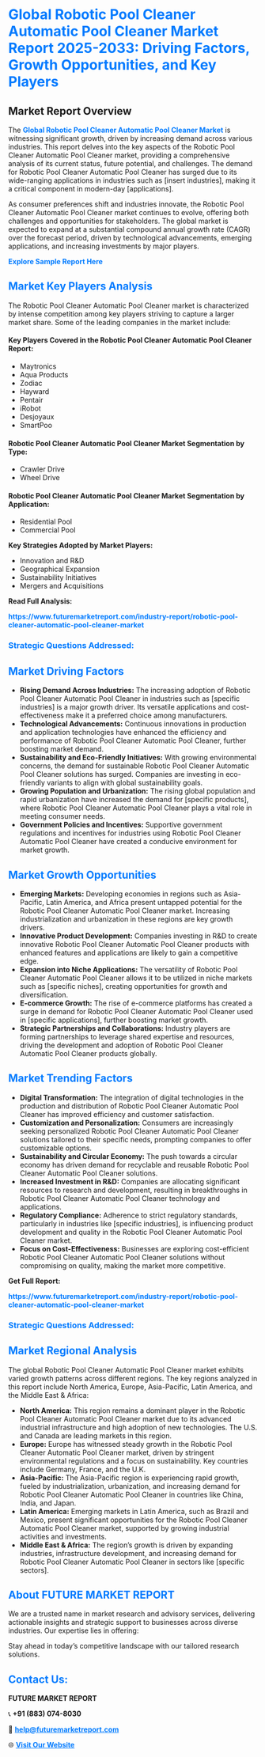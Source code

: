 <h1 style="color: #007BFF;">Global Robotic Pool Cleaner Automatic Pool Cleaner Market Report 2025-2033: Driving Factors, Growth Opportunities, and Key Players</h1>

<section id="overview">
<h2>Market Report Overview</h2>
<p>The <a href="https://www.futuremarketreport.com/industry-report/robotic-pool-cleaner-automatic-pool-cleaner-market" style="color: #007BFF; text-decoration: none;"><strong>Global Robotic Pool Cleaner Automatic Pool Cleaner Market</strong></a> is witnessing significant growth, driven by increasing demand across various industries. This report delves into the key aspects of the Robotic Pool Cleaner Automatic Pool Cleaner market, providing a comprehensive analysis of its current status, future potential, and challenges. The demand for Robotic Pool Cleaner Automatic Pool Cleaner has surged due to its wide-ranging applications in industries such as [insert industries], making it a critical component in modern-day [applications].</p>
<p>As consumer preferences shift and industries innovate, the Robotic Pool Cleaner Automatic Pool Cleaner market continues to evolve, offering both challenges and opportunities for stakeholders. The global market is expected to expand at a substantial compound annual growth rate (CAGR) over the forecast period, driven by technological advancements, emerging applications, and increasing investments by major players.</p>
</section>

<section id="overview">
<p><a href="https://www.futuremarketreport.com/request-sample/reportId=87979" style="color: #007BFF; text-decoration: none;"><strong>Explore Sample Report Here</strong></a></p>
</section>

<section id="key-players">
<h2 style="color: #007BFF;">Market Key Players Analysis</h2>
<p>The Robotic Pool Cleaner Automatic Pool Cleaner market is characterized by intense competition among key players striving to capture a larger market share. Some of the leading companies in the market include:</p>
<h4>Key Players Covered in the Robotic Pool Cleaner Automatic Pool Cleaner Report:</h4>
<ul><li>Maytronics</li><li>Aqua Products</li><li>Zodiac</li><li>Hayward</li><li>Pentair</li><li>iRobot</li><li>Desjoyaux</li><li>SmartPoo</li></ul>
<h4>Robotic Pool Cleaner Automatic Pool Cleaner Market Segmentation by Type:</h4>
<ul><li>Crawler Drive</li><li>Wheel Drive</li></ul>

<h4>Robotic Pool Cleaner Automatic Pool Cleaner Market Segmentation by Application:</h4>
<ul><li>Residential Pool</li><li>Commercial Pool</li></ul>
<p><strong>Key Strategies Adopted by Market Players:</strong></p>
<ul>
<li>Innovation and R&D</li>
<li>Geographical Expansion</li>
<li>Sustainability Initiatives</li>
<li>Mergers and Acquisitions</li>
</ul>
</section>

<section>
<p><strong>Read Full Analysis: </strong></p><a href="https://www.futuremarketreport.com/industry-report/robotic-pool-cleaner-automatic-pool-cleaner-market" style="color: #007BFF; text-decoration: none;"><strong>https://www.futuremarketreport.com/industry-report/robotic-pool-cleaner-automatic-pool-cleaner-market</strong></a>
<h3 style="color: #007BFF;">Strategic Questions Addressed:</h3>
</section>

<section id="driving-factors">
<h2 style="color: #007BFF;">Market Driving Factors</h2>
<ul>
<li><strong>Rising Demand Across Industries:</strong> The increasing adoption of Robotic Pool Cleaner Automatic Pool Cleaner in industries such as [specific industries] is a major growth driver. Its versatile applications and cost-effectiveness make it a preferred choice among manufacturers.</li>
<li><strong>Technological Advancements:</strong> Continuous innovations in production and application technologies have enhanced the efficiency and performance of Robotic Pool Cleaner Automatic Pool Cleaner, further boosting market demand.</li>
<li><strong>Sustainability and Eco-Friendly Initiatives:</strong> With growing environmental concerns, the demand for sustainable Robotic Pool Cleaner Automatic Pool Cleaner solutions has surged. Companies are investing in eco-friendly variants to align with global sustainability goals.</li>
<li><strong>Growing Population and Urbanization:</strong> The rising global population and rapid urbanization have increased the demand for [specific products], where Robotic Pool Cleaner Automatic Pool Cleaner plays a vital role in meeting consumer needs.</li>
<li><strong>Government Policies and Incentives:</strong> Supportive government regulations and incentives for industries using Robotic Pool Cleaner Automatic Pool Cleaner have created a conducive environment for market growth.</li>
</ul>
</section>

<section id="growth-opportunities">
<h2 style="color: #007BFF;">Market Growth Opportunities</h2>
<ul>
<li><strong>Emerging Markets:</strong> Developing economies in regions such as Asia-Pacific, Latin America, and Africa present untapped potential for the Robotic Pool Cleaner Automatic Pool Cleaner market. Increasing industrialization and urbanization in these regions are key growth drivers.</li>
<li><strong>Innovative Product Development:</strong> Companies investing in R&D to create innovative Robotic Pool Cleaner Automatic Pool Cleaner products with enhanced features and applications are likely to gain a competitive edge.</li>
<li><strong>Expansion into Niche Applications:</strong> The versatility of Robotic Pool Cleaner Automatic Pool Cleaner allows it to be utilized in niche markets such as [specific niches], creating opportunities for growth and diversification.</li>
<li><strong>E-commerce Growth:</strong> The rise of e-commerce platforms has created a surge in demand for Robotic Pool Cleaner Automatic Pool Cleaner used in [specific applications], further boosting market growth.</li>
<li><strong>Strategic Partnerships and Collaborations:</strong> Industry players are forming partnerships to leverage shared expertise and resources, driving the development and adoption of Robotic Pool Cleaner Automatic Pool Cleaner products globally.</li>
</ul>
</section>

<section id="trending-factors">
<h2 style="color: #007BFF;">Market Trending Factors</h2>
<ul>
<li><strong>Digital Transformation:</strong> The integration of digital technologies in the production and distribution of Robotic Pool Cleaner Automatic Pool Cleaner has improved efficiency and customer satisfaction.</li>
<li><strong>Customization and Personalization:</strong> Consumers are increasingly seeking personalized Robotic Pool Cleaner Automatic Pool Cleaner solutions tailored to their specific needs, prompting companies to offer customizable options.</li>
<li><strong>Sustainability and Circular Economy:</strong> The push towards a circular economy has driven demand for recyclable and reusable Robotic Pool Cleaner Automatic Pool Cleaner solutions.</li>
<li><strong>Increased Investment in R&D:</strong> Companies are allocating significant resources to research and development, resulting in breakthroughs in Robotic Pool Cleaner Automatic Pool Cleaner technology and applications.</li>
<li><strong>Regulatory Compliance:</strong> Adherence to strict regulatory standards, particularly in industries like [specific industries], is influencing product development and quality in the Robotic Pool Cleaner Automatic Pool Cleaner market.</li>
<li><strong>Focus on Cost-Effectiveness:</strong> Businesses are exploring cost-efficient Robotic Pool Cleaner Automatic Pool Cleaner solutions without compromising on quality, making the market more competitive.</li>
</ul>
</section>

<section>
<p><strong>Get Full Report: </strong></p><a href="https://www.futuremarketreport.com/industry-report/robotic-pool-cleaner-automatic-pool-cleaner-market" style="color: #007BFF; text-decoration: none;"><strong>https://www.futuremarketreport.com/industry-report/robotic-pool-cleaner-automatic-pool-cleaner-market</strong></a>
<h3 style="color: #007BFF;">Strategic Questions Addressed:</h3>
</section>


<section id="regional-analysis">
<h2 style="color: #007BFF;">Market Regional Analysis</h2>
<p>The global Robotic Pool Cleaner Automatic Pool Cleaner market exhibits varied growth patterns across different regions. The key regions analyzed in this report include North America, Europe, Asia-Pacific, Latin America, and the Middle East & Africa:</p>
<ul>
<li><strong>North America:</strong> This region remains a dominant player in the Robotic Pool Cleaner Automatic Pool Cleaner market due to its advanced industrial infrastructure and high adoption of new technologies. The U.S. and Canada are leading markets in this region.</li>
<li><strong>Europe:</strong> Europe has witnessed steady growth in the Robotic Pool Cleaner Automatic Pool Cleaner market, driven by stringent environmental regulations and a focus on sustainability. Key countries include Germany, France, and the U.K.</li>
<li><strong>Asia-Pacific:</strong> The Asia-Pacific region is experiencing rapid growth, fueled by industrialization, urbanization, and increasing demand for Robotic Pool Cleaner Automatic Pool Cleaner in countries like China, India, and Japan.</li>
<li><strong>Latin America:</strong> Emerging markets in Latin America, such as Brazil and Mexico, present significant opportunities for the Robotic Pool Cleaner Automatic Pool Cleaner market, supported by growing industrial activities and investments.</li>
<li><strong>Middle East & Africa:</strong> The region’s growth is driven by expanding industries, infrastructure development, and increasing demand for Robotic Pool Cleaner Automatic Pool Cleaner in sectors like [specific sectors].</li>
</ul>
</section>

<footer>
<h2 style="color: #007BFF;">About FUTURE MARKET REPORT</h2>
<p>We are a trusted name in market research and advisory services, delivering actionable insights and strategic support to businesses across diverse industries. Our expertise lies in offering:</p>

<p>Stay ahead in today’s competitive landscape with our tailored research solutions.</p>

<h2 style="color: #007BFF;">Contact Us:</h2>
<p><strong>FUTURE MARKET REPORT</strong></p>
<p>📞 <strong>+91 (883) 074-8030</strong></p>
<p>📧 <strong><a href="mailto:help@futuremarketreport.com" style="color: #007BFF;">help@futuremarketreport.com</a></strong></p>
<p>🌐 <strong><a href="https://www.futuremarketreport.com/" style="color: #007BFF;">Visit Our Website</a></strong></p>
</footer>